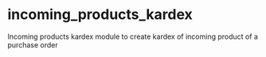 # incoming_products_kardex
Incoming products kardex
module to create kardex of incoming product of a purchase order
